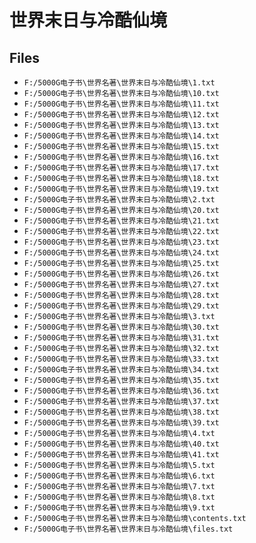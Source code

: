 # 世界末日与冷酷仙境

## Files

- `F:/5000G电子书\世界名著\世界末日与冷酷仙境\1.txt`
- `F:/5000G电子书\世界名著\世界末日与冷酷仙境\10.txt`
- `F:/5000G电子书\世界名著\世界末日与冷酷仙境\11.txt`
- `F:/5000G电子书\世界名著\世界末日与冷酷仙境\12.txt`
- `F:/5000G电子书\世界名著\世界末日与冷酷仙境\13.txt`
- `F:/5000G电子书\世界名著\世界末日与冷酷仙境\14.txt`
- `F:/5000G电子书\世界名著\世界末日与冷酷仙境\15.txt`
- `F:/5000G电子书\世界名著\世界末日与冷酷仙境\16.txt`
- `F:/5000G电子书\世界名著\世界末日与冷酷仙境\17.txt`
- `F:/5000G电子书\世界名著\世界末日与冷酷仙境\18.txt`
- `F:/5000G电子书\世界名著\世界末日与冷酷仙境\19.txt`
- `F:/5000G电子书\世界名著\世界末日与冷酷仙境\2.txt`
- `F:/5000G电子书\世界名著\世界末日与冷酷仙境\20.txt`
- `F:/5000G电子书\世界名著\世界末日与冷酷仙境\21.txt`
- `F:/5000G电子书\世界名著\世界末日与冷酷仙境\22.txt`
- `F:/5000G电子书\世界名著\世界末日与冷酷仙境\23.txt`
- `F:/5000G电子书\世界名著\世界末日与冷酷仙境\24.txt`
- `F:/5000G电子书\世界名著\世界末日与冷酷仙境\25.txt`
- `F:/5000G电子书\世界名著\世界末日与冷酷仙境\26.txt`
- `F:/5000G电子书\世界名著\世界末日与冷酷仙境\27.txt`
- `F:/5000G电子书\世界名著\世界末日与冷酷仙境\28.txt`
- `F:/5000G电子书\世界名著\世界末日与冷酷仙境\29.txt`
- `F:/5000G电子书\世界名著\世界末日与冷酷仙境\3.txt`
- `F:/5000G电子书\世界名著\世界末日与冷酷仙境\30.txt`
- `F:/5000G电子书\世界名著\世界末日与冷酷仙境\31.txt`
- `F:/5000G电子书\世界名著\世界末日与冷酷仙境\32.txt`
- `F:/5000G电子书\世界名著\世界末日与冷酷仙境\33.txt`
- `F:/5000G电子书\世界名著\世界末日与冷酷仙境\34.txt`
- `F:/5000G电子书\世界名著\世界末日与冷酷仙境\35.txt`
- `F:/5000G电子书\世界名著\世界末日与冷酷仙境\36.txt`
- `F:/5000G电子书\世界名著\世界末日与冷酷仙境\37.txt`
- `F:/5000G电子书\世界名著\世界末日与冷酷仙境\38.txt`
- `F:/5000G电子书\世界名著\世界末日与冷酷仙境\39.txt`
- `F:/5000G电子书\世界名著\世界末日与冷酷仙境\4.txt`
- `F:/5000G电子书\世界名著\世界末日与冷酷仙境\40.txt`
- `F:/5000G电子书\世界名著\世界末日与冷酷仙境\41.txt`
- `F:/5000G电子书\世界名著\世界末日与冷酷仙境\5.txt`
- `F:/5000G电子书\世界名著\世界末日与冷酷仙境\6.txt`
- `F:/5000G电子书\世界名著\世界末日与冷酷仙境\7.txt`
- `F:/5000G电子书\世界名著\世界末日与冷酷仙境\8.txt`
- `F:/5000G电子书\世界名著\世界末日与冷酷仙境\9.txt`
- `F:/5000G电子书\世界名著\世界末日与冷酷仙境\contents.txt`
- `F:/5000G电子书\世界名著\世界末日与冷酷仙境\files.txt`
